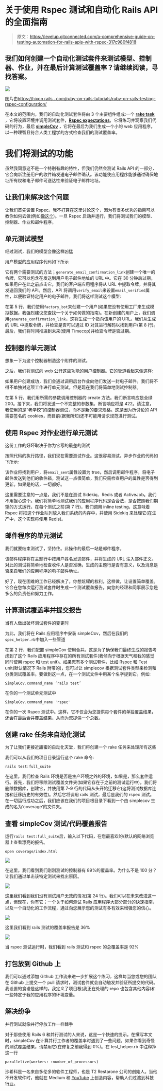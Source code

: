 # 关于使用 Rspec 测试和自动化 Rails API 的全面指南

> 原文：<https://levelup.gitconnected.com/a-comprehensive-guide-on-testing-automation-for-rails-apis-with-rspec-317c980f4818>

## 我们如何创建一个自动化测试套件来测试模型、控制器、作业，并在最后计算测试覆盖率？请继续阅读，寻找答案。

![](img/7c57fa658b998d6e70a23f319ba4459b.png)

图片由[https://hixon rails . com/ruby-on-rails-tutorials/ruby-on-rails-testing-rspec-configuration/](https://hixonrails.com/ruby-on-rails-tutorials/ruby-on-rails-testing-rspec-configuration/)

在本文的范围内，我们的自动化测试套件将由 3 个主要组件组成:一个 [**rake task**](https://medium.com/@josh_works/testing-rake-tasks-in-rails-6573f7185a0a) ，它将设置环境并调用测试套件，[**Rspec expectations**](https://relishapp.com/rspec/)，它将练习并观察我们代码的行为，最后 [**simpleCov**](https://github.com/colszowka/simplecov) ，它将在最后为我们生成一个小的 web 应用程序，以一种理智且符合人类工程学的方式检查我们的测试覆盖率。

# 我们将测试的功能

虽然我同意这不是一个特别有趣的特性，但我们仍然会测试 Rails API 的一部分，它会向新注册用户的收件箱发送电子邮件确认。该功能使应用程序能够通过确保地址所有权和电子邮件可送达性来验证电子邮件地址。

## 让我们来解决这个问题

让我们首先设置 Rspec。我不打算在这里讨论这个，因为有很多优秀的指南可以教你如何去做(例如[像这个](https://medium.com/@amliving/my-rails-rspec-set-up-6451269847f9))。一旦 Rspec 启动并运行，我们将测试我们的模型、控制器、作业和邮件程序。

## 单元测试模型

经过测试，我们的模型会像这样凶猛

用户模型的应用程序代码如下所示

它有两个需要测试的方法；`generate_email_confirmation_link`创建一个唯一的令牌，它可以包含在发送到用户电子邮件地址的 URL 中。它在 30 分钟后过期，如果用户在此之前点击它，我们的客户端应用程序将从 URL 中提取令牌，并将其发送回我们的 API。然后，API 将调用`verify_email`来设置`email_verified`属性，以便验证特定用户的电子邮件。我们将这样测试这个模型:

在第 5 行，我们使用`factory_bot`来创建一个用户(如果您没有使用工厂来生成模拟数据，我强烈建议您查找一个关于如何做的指南)。在新创建的用户上，我们调用`generate_confirmation_link`，这将生成一个指向该用户的 URL。我们从生成的 URL 中提取令牌，并检查是否可以通过 ID 对其进行解码以找到用户(第 8 行)。最后，我们将时间推进到未来(使用 Timecop)并检查令牌是否过期。

## 控制器的单元测试

想象一下为这个控制器制造这个附件的测试。

之后，我们将测试向 web 公开这些功能的用户控制器。它的管道看起来像这样:

如果用户创建成功，我们会通过调用后台作业向他们发送一封电子邮件。我们将不得不单独对这项工作进行单元测试，但是现在我们将简单地测试控制器。

在第 5 行，我们用所需的参数调用控制器的 create 方法。我们断言响应是全绿 200。接下来，我们将发送一个不完整的参数集，断言响应将是 422。请注意，我使用的是“老学校”的控制器测试，而不是新的要求规格。这是因为所讨论的 API 需要签名的 cookies，而目前(据我所知)还不可能用请求规范进行测试。

## 使用 Rspec 对作业进行单元测试

这份工作的好坏取决于你为它写的最差的测试

按照代码的执行路径，我们现在需要测试作业。这很容易测试。异步作业的代码如下所示:

该作业将找到用户，将`email_sent`属性设置为 true，然后调用邮件程序，将电子邮件发送到他们的收件箱。测试这一点很简单，我们只需检查用户的属性是否得到更新。如果是的话，一切都好。

这里需要注意的一点是，我们不是在测试 Sidekiq、Redis 或者 ActiveJob。我们不用担心这个。我们将简单地测试我们的应用程序代码是否合法，是否按照我们期望的方式运行。在每个测试之前(第 7 行)，我们调用 inline testing，这意味着 Rspec 将把这个作业队列放入我们系统的内存中，并使用 Sidekiq 来处理它(在生产中，这个实现将使用 Redis)。

## 邮件程序的单元测试

我们就要结束测试了，坚持住。此操作的最后一站是邮件程序。

该邮件程序将在主题行中按用户姓名发送邮件，并将生成的 URL 注入邮件正文。对此的测试将简单地检查收件人是否准确，生成的主题行是否有意义，以及消息是否来自我们的应用程序的电子邮件地址。

好了，现在困难的工作已经解决了。你想炫耀的权利，这样做，让设置简单覆盖。它会在您每次运行测试套件时生成一个测试覆盖报告，向您的经理和同事展示您是多么的负责任和努力工作。

## 计算测试覆盖率并提交报告

当有人做出破坏测试套件的变更时

为此，我们将在 Rails 应用程序中安装 simpleCov，然后在我们的`spec_helper.rb`中加入一些管道

在第 2 行，我们配置 simpleCov 使用合并。这是为了确保我们最终生成的报告考虑到了这个 Rails 应用程序中存在的所有测试套件(我倾向于根据天气和我的感觉同时使用 rspec 和 test unit)。如果您有多个测试套件，比如 Rspec 和 Test unit(默认情况下 Rails 附带的)，您可以让 simplecov 根据测试套件类型来检测和分类测试覆盖率。要做到这一点，在一个测试文件中用某个名字提到它。例如:

```
SimpleCov.command_name ‘rails test’
```

在你的一个测试单元测试中

```
SimpleCov.command_name 'rspec'
```

在你的一次 Rspec 测试中。这样，它不仅会为您提供每个套件的单独覆盖结果，还会在最后合并覆盖结果，从而为您提供一个总数。

## 创建 rake 任务来自动化测试

为了让我们更接近甜蜜的自动化天堂，我们将创建一个 rake 任务来处理所有这些

我们可以从我们的项目目录运行这个 rake 命令:

```
rails test:full_suite
```

在这里，我们检查 Rails 环境是否是生产环境之外的环境，如果是，那么套件运行。首先，我们将移除测试覆盖文件夹(如果它存在于之前的测试运行中)。我们将删除数据库，创建它，并使用第 7–9 行的代码从头开始迁移它(这将测试数据库连接和迁移历史的有效性)。然后它将调用 rails 测试，最后是我们的 rspec 测试。在一切运行成功之后，我们应该在我们的项目根目录下看到一个由 simplecov 生成的名为‘coverage’的文件夹。

## 查看 simpleCov 测试/代码覆盖报告

运行`rails test:full_suite`后，输入以下代码，在您最喜欢的/默认的网络浏览器上查看漂亮的报告。

```
open coverage/index.html
```

![](img/11c29858f21f45fd66b7e1aced7d88b8.png)

在这里，我们看到我们刚刚测试的控制器有 89%的覆盖率。为什么不是 100 分？让我们通过单击该特定测试来找出原因。

![](img/5e9ed278e4d5ce3c3efa5a8d5f3868f1.png)

这里我们看到我们没有测试用户无效的情况(第 24 行)。我们可以在未来改进这一点，但现在，你有它；一个关于如何测试 Rails 应用程序大部分部分的快速指南，以及一个自动化的工作流程，通过向您展示您的测试有多有效来增强您的信心。

![](img/c1212b09341a3c39b79692b5e9b2b697.png)

这里我们看到 rails 测试的覆盖率报告是 36%

![](img/a8e8c53b1b68ba8fa327d30290ff15ea.png)

当 rspec 测试运行时，我们看到 rails 测试和 rspec 的总覆盖率是 92%

## 打包放到 Github 上

我们可以通过添加 Github 工作流来进一步扩展这个练习，这样每当您或您的团队在 Github 上提交一个 pull 请求时，测试套件就会自动触发并验证所提交的代码。我设置的食谱是这样的。我定义了项目根(我正在处理的 repo 也包含其他内容)和一些特定于我的应用程序的环境变量。

## 解决纷争

并行测试就像并行停放工作一样棘手

对于那些使用 Rails 6 和并行测试的人来说，这是一个快速的提示。在撰写本文时，simpleCov 在计算并行工作者的覆盖率时遇到了一些问题。如果你看到奇怪的测试覆盖结果，请禁用它(在修复之前我得到 0%)。在 test_helper.rb 中注释掉这一行

```
parallelize(workers: :number_of_processors)
```

沙希科是一名来自多伦多的软件工程师，也是 T2 Restarone 公司的创始人。当他不开发软件时，他就在 Medium 和 [YouTube](https://www.youtube.com/channel/UCFl6NiPZtdsLHWUPWhrJj3g) 上创造内容，帮助人们过渡到科技行业。